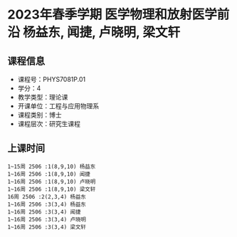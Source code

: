 # 2023年春季学期 医学物理和放射医学前沿 杨益东, 闻捷, 卢晓明, 梁文轩






## 课程信息

- 课程号：PHYS7081P.01
- 学分：4
- 教学类型：理论课
- 开课单位：工程与应用物理系
- 课程类别：博士
- 课程层次：研究生课程

## 上课时间

```
1~15周 2506 :1(8,9,10) 杨益东
1~16周 2506 :1(8,9,10) 闻捷
1~16周 2506 :1(8,9,10) 卢晓明
1~16周 2506 :1(8,9,10) 梁文轩
16周 2506 :2(2,3,4) 杨益东
1~16周 2506 :3(3,4) 杨益东
1~16周 2506 :3(3,4) 闻捷
1~16周 2506 :3(3,4) 卢晓明
1~16周 2506 :3(3,4) 梁文轩
```

